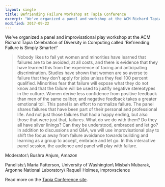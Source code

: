 ```yaml
---
layout: single
title: Befriending Failure Workshop at Tapia Conference
excerpt: "We've organized a panel and workshop at the ACM Richard Tapia Celebration of Diversity in Computing called 'Befriending Failure is Simply Smarter!'"
modified: 2017-09-22
---
```


We've organized a panel and improvisational play workshop at the ACM Richard Tapia Celebration of Diversity in Computing called 'Befriending Failure is Simply Smarter!'

>Nobody likes to fail yet women and minorities have learned that failures are to be avoided, at all costs, and there is evidence that they have learned this from the experience of facing and anticipating discrimination. Studies have shown that women are so averse to failure that they don’t apply for jobs unless they feel 100 percent qualified. Minorities fear that failure will expose what they do not know and that the failure will be used to justify negative stereotypes in the culture. Women derive less confidence from positive feedback than men of the same caliber, and negative feedback takes a greater emotional toll. This panel is an effort to normalize failure. The panel shares failures that have been part of their personal and professional life. And not just those failures that had a happy ending, but also those that were just that, failures. What do we do with them? Do they all have silver linings? Can they be understood, embraced and let go? In addition to discussions and Q&A, we will use improvisational play to shift the focus away from failure avoidance towards building and learning as a group to accept, embrace and let go. In this interactive panel session, the audience and panel will play with failure.

Moderator:\\
Bushra Anjum, Amazon

Panelists:\\
Maria Patterson, University of Washington\\
Misbah Mubarak, Argonne National Laboratory\\
Raquell Holmes, improvscience

Read more on the [Tapia Conference site](http://tapiaconference.org/schedule/friday-september-22-2017/1045am-1215pm/befriending-failure-is-simply-smarter/).
